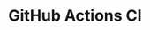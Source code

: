 # GitHub Actions CI


































































































































































































































































































































































































































































































































































































































































































































































































































































































































































































































































































































































































































































































































































































































































































































































































































































































































































































































































































































































































































































































































































































































































































































































































































































































































































































































































































































































